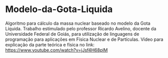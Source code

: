 # Modelo-da-Gota-Liquida
Algoritmo para cálculo da massa nuclear baseado no modelo da Gota Líquida. 
Trabalho estimulado pelo professor Ricardo Avelino, docente da Universidade Federal de Goiás, 
para utilização de linguagens de programação para aplicações em Física Nuclear e de Partículas.
Vídeo para explicação da parte teórica e física no link: https://www.youtube.com/watch?v=jJsf4H68plM
